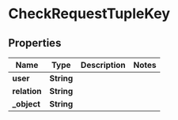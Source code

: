 

# CheckRequestTupleKey


## Properties

| Name | Type | Description | Notes |
|------------ | ------------- | ------------- | -------------|
|**user** | **String** |  |  |
|**relation** | **String** |  |  |
|**_object** | **String** |  |  |



